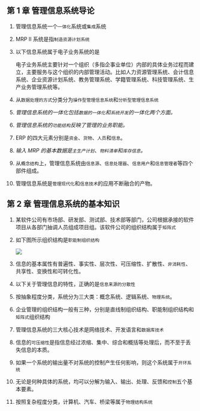 ## 第 1 章 管理信息系统导论

1. 管理信息系统一个`一体化`系统或`集成`系统
2. MRP II 系统是指`制造资源计划系统`
3. 以下信息系统属于电子业务系统的是

   电子业务系统主要针对一个组织（多指企事业单位）内部的具体业务过程而建立，主要服务与这个组织的内部管理活动。比如人力资源管理系统、会计信息系统、企业资源计划系统、教务管理系统、学籍管理系统、科技管理系统、生产业务管理系统等。

4. 从`数据处理的方式`分类分为`操作型管理信息系统`和`分析型管理信息系统`
5. _管理信息系统的一体化包括`数据的一体化`和`系统开发`的一体化两个方面。_
6. _管理信息系统的`功能结构`反映了管理的业务职能。_
7. ERP 的四大元素分别是`资金`、`货物`、`人员`和`信息`。
8. _输入 MRP 的基本数据是`主生产计划`、`物料清单`和`库存信息`。_
9. 从`概念结构`上，管理信息系统由`信息源`、`信息处理器`、`信息用户`和`信息管理者`等四个部件组成。
10. 管理信息系统是`管理现代化`和`信息技术`的应用不断融合的产物。

## 第 2 章 管理信息系统的基本知识

1. 某软件公司有市场部、研发部、测试部、技术部等部门，公司根据承接的软件项目从各部门抽调人员组成项目组。该软件公司的组织结构属于`矩阵式`
2. 如下图所示组织结构是`职能制组织结构`

   <img src="https://sdjrzk-1251357229.cos.ap-guangzhou.myqcloud.com/exam/paper/1660/images/118.png">

3. 信息的基本属性有普遍性、事实性、层次性、可压缩性、扩散性、`非消耗性`、共享性、变换性和可转化性。
4. 以下关于管理信息的特性，正确的是`信息来源的分散性`
5. 按抽象程度分类，系统分为三大类：概念系统、逻辑系统、`物理系统`。
6. 企业管理的组织结构一般有三种，分别是直线制组织结构、职能制组织结构和`矩阵式`组织结构
7. 管理信息系统的三大核心技术是网络技术、开发语言和`数据库技术`
8. 信息的`可压缩性`是指信息经过浓缩、集中、综合和概括等处理后，而不至于丢失信息的本质。
9. 如果一个系统的输出量不对系统的控制产生任何影响，则这个系统属于`开环系统`
10. 无论是何种具体的系统，均可以分解为输入、输出、处理、反馈和`控制`五个基本要素。
11. 按照复杂程度分类，计算机、汽车、桥梁等属于`物理结构系统`
